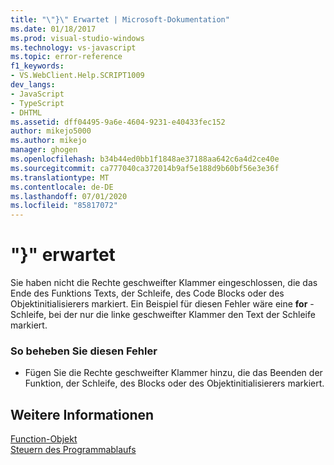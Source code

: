 ```yaml
---
title: "\"}\" Erwartet | Microsoft-Dokumentation"
ms.date: 01/18/2017
ms.prod: visual-studio-windows
ms.technology: vs-javascript
ms.topic: error-reference
f1_keywords:
- VS.WebClient.Help.SCRIPT1009
dev_langs:
- JavaScript
- TypeScript
- DHTML
ms.assetid: dff04495-9a6e-4604-9231-e40433fec152
author: mikejo5000
ms.author: mikejo
manager: ghogen
ms.openlocfilehash: b34b44ed0bb1f1848ae37188aa642c6a4d2ce40e
ms.sourcegitcommit: ca777040ca372014b9af5e188d9b60bf56e3e36f
ms.translationtype: MT
ms.contentlocale: de-DE
ms.lasthandoff: 07/01/2020
ms.locfileid: "85817072"
---
```

# <a name="expected-"></a>"}" erwartet
Sie haben nicht die Rechte geschweifter Klammer eingeschlossen, die das Ende des Funktions Texts, der Schleife, des Code Blocks oder des Objektinitialisierers markiert. Ein Beispiel für diesen Fehler wäre eine **for** -Schleife, bei der nur die linke geschweifter Klammer den Text der Schleife markiert.  
  
### <a name="to-correct-this-error"></a>So beheben Sie diesen Fehler  
  
- Fügen Sie die Rechte geschweifter Klammer hinzu, die das Beenden der Funktion, der Schleife, des Blocks oder des Objektinitialisierers markiert.  
  
## <a name="see-also"></a>Weitere Informationen  
 [Function-Objekt](../../javascript/reference/function-object-javascript.md)   
 [Steuern des Programmablaufs](../../javascript/controlling-program-flow-javascript.md)
